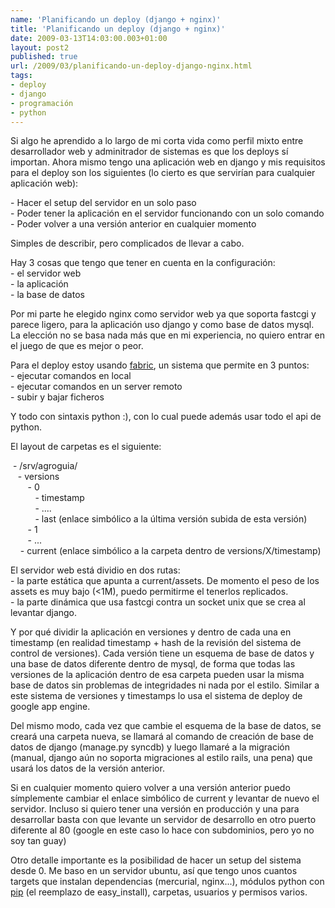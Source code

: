 ```yaml
---
name: 'Planificando un deploy (django + nginx)'
title: 'Planificando un deploy (django + nginx)'
date: 2009-03-13T14:03:00.003+01:00
layout: post2
published: true
url: /2009/03/planificando-un-deploy-django-nginx.html
tags: 
- deploy
- django
- programación
- python
---
```


Si algo he aprendido a lo largo de mi corta vida como perfil mixto entre desarrollador web y adminitrador de sistemas es que los deploys sí importan. Ahora mismo tengo una aplicación web en django y mis requisitos para el deploy son los siguientes (lo cierto es que servirían para cualquier aplicación web):  
  
\- Hacer el setup del servidor en un solo paso  
\- Poder tener la aplicación en el servidor funcionando con un solo comando  
\- Poder volver a una versión anterior en cualquier momento  
  
Simples de describir, pero complicados de llevar a cabo.  
  
Hay 3 cosas que tengo que tener en cuenta en la configuración:  
\- el servidor web  
\- la aplicación  
\- la base de datos  
  
Por mi parte he elegido nginx como servidor web ya que soporta fastcgi y parece ligero, para la aplicación uso django y como base de datos mysql. La elección no se basa nada más que en mi experiencia, no quiero entrar en el juego de que es mejor o peor.  
  
Para el deploy estoy usando [fabric](http://www.nongnu.org/fab/), un sistema que permite en 3 puntos:  
\- ejecutar comandos en local  
\- ejecutar comandos en un server remoto  
\- subir y bajar ficheros  
  
Y todo con sintaxis python :), con lo cual puede además usar todo el api de python.  
  
El layout de carpetas es el siguiente:  
  
 - /srv/agroguia/  
   - versions  
       - 0  
          - timestamp  
          - ....  
          - last (enlace simbólico a la última versión subida de esta versión)  
       - 1  
       - ...  
    - current (enlace simbólico a la carpeta dentro de versions/X/timestamp)  
  
  
El servidor web está dividio en dos rutas:  
\- la parte estática que apunta a current/assets. De momento el peso de los assets es muy bajo (<1M), puedo permitirme el tenerlos replicados.  
\- la parte dinámica que usa fastcgi contra un socket unix que se crea al levantar django.  
  
Y por qué dividir la aplicación en versiones y dentro de cada una en timestamp (en realidad timestamp + hash de la revisión del sistema de control de versiones). Cada versión tiene un esquema de base de datos y una base de datos diferente dentro de mysql, de forma que todas las versiones de la aplicación dentro de esa carpeta pueden usar la misma base de datos sin problemas de integridades ni nada por el estilo. Similar a este sistema de versiones y timestamps lo usa el sistema de deploy de google app engine.  
  
Del mismo modo, cada vez que cambie el esquema de la base de datos, se creará una carpeta nueva, se llamará al comando de creación de base de datos de django (manage.py syncdb) y luego llamaré a la migración (manual, django aún no soporta migraciones al estilo rails, una pena) que usará los datos de la versión anterior.  
  
Si en cualquier momento quiero volver a una versión anterior puedo símplemente cambiar el enlace simbólico de current y levantar de nuevo el servidor. Incluso si quiero tener una versión en producción y una para desarrollar basta con que levante un servidor de desarrollo en otro puerto diferente al 80 (google en este caso lo hace con subdominios, pero yo no soy tan guay)  
  
Otro detalle importante es la posibilidad de hacer un setup del sistema desde 0. Me baso en un servidor ubuntu, así que tengo unos cuantos targets que instalan dependencias (mercurial, nginx...), módulos python con [pip](http://pypi.python.org/pypi/pip) (el reemplazo de easy\_install), carpetas, usuarios y permisos varios.
